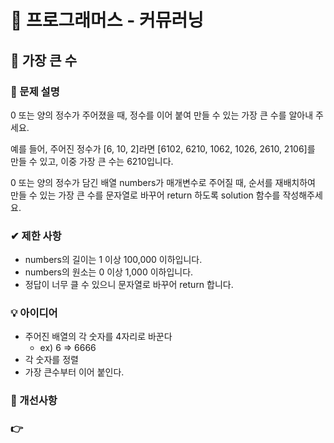 # 🔔 프로그래머스 - 커뮤러닝

## 📑 가장 큰 수 

### 📌 문제 설명
0 또는 양의 정수가 주어졌을 때, 정수를 이어 붙여 만들 수 있는 가장 큰 수를 알아내 주세요.

예를 들어, 주어진 정수가 [6, 10, 2]라면 [6102, 6210, 1062, 1026, 2610, 2106]를 만들 수 있고, 이중 가장 큰 수는 6210입니다.

0 또는 양의 정수가 담긴 배열 numbers가 매개변수로 주어질 때, 순서를 재배치하여 만들 수 있는 가장 큰 수를 문자열로 바꾸어 return 하도록 solution 함수를 작성해주세요.

### ✔ 제한 사항
- numbers의 길이는 1 이상 100,000 이하입니다.
- numbers의 원소는 0 이상 1,000 이하입니다.
- 정답이 너무 클 수 있으니 문자열로 바꾸어 return 합니다.

### 💡 아이디어
- 주어진 배열의 각 숫자를 4자리로 바꾼다 
  - ex) 6 => 6666 
- 각 숫자를 정렬 
- 가장 큰수부터 이어 붙인다.

### 💬 개선사항


### 👉 


